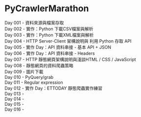 # PyCrawlerMarathon

Day 001 - 資料來源與檔案存取  
Day 002 - 實作：Python 下載CSV檔案與解析  
Day 003 - 實作：Python 下載XML檔案與解析  
Day 004 - HTTP Server-Client 架構說明與 利用 Python 存取 API  
Day 005 - 實作 Day：API 資料串接 - 基本 API + JSON  
Day 006 - 實作 Day：API 資料串接 - Headers  
Day 007 - HTTP 靜態網頁架構說明與淺談HTML / CSS / JavaScript  
Day 008 - 靜態網頁的資料爬蟲策略  
Day 009 - 圖片下載  
Day 010 - PyQuery/grab  
Day 011 - Regular expression  
Day 012 - 實作 Day：ETTODAY 靜態爬蟲實作練習  
Day 013 -  
Day 014 -  
Day 015 -  
Day 016 -  
